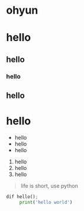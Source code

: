 # ohyun
# hello
## hello
### hello
## hello
# hello
* hello
* hello
* hello
1. hello
2. hello
3. hello
> life is short, use python
```python
dif hello();
     print('hello world')
```     
